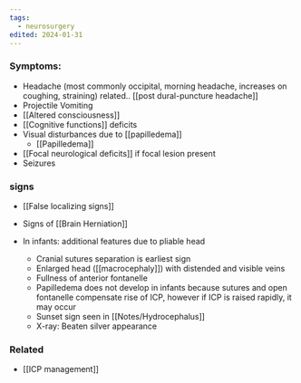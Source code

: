 ```yaml
---
tags:
  - neurosurgery
edited: 2024-01-31
---
```

### Symptoms:
- Headache (most commonly occipital, morning headache, increases on coughing, straining) related.. [[post dural-puncture headache]] 
- Projectile Vomiting
- [[Altered consciousness]] 
- [[Cognitive functions]] deficits
- Visual disturbances due to [[papilledema]] 
	- [[Papilledema]] 
- [[Focal neurological deficits]] if focal lesion present
- Seizures 

### signs 
- [[False localizing signs]] 
- Signs of [[Brain Herniation]]

- In infants: additional features due to pliable head
	- Cranial sutures separation is earliest sign
	- Enlarged head ([[macrocephaly]]) with distended and visible veins
	- Fullness of anterior fontanelle
	- Papilledema does not develop in infants because sutures and open fontanelle compensate rise of ICP, however if ICP is raised rapidly, it may occur
	- Sunset sign seen in [[Notes/Hydrocephalus]]
	- X-ray: Beaten silver appearance 

### Related
- [[ICP management]] 